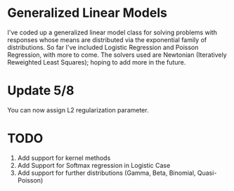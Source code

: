 # Generalized Linear Models
I've coded up a generalized linear model class for solving problems with responses whose means are distributed via the exponential family of distributions. So far I've included Logistic Regression and Poisson Regression, with more to come. The solvers used are Newtonian (Iteratively Reweighted Least Squares); hoping to add more in the future.

# Update 5/8

You can now assign L2 regularization parameter.

#   TODO

1. Add support for kernel methods
2. Add Support for Softmax regression in Logistic Case
3. Add support for further distributions (Gamma, Beta, Binomial, Quasi-Poisson)

